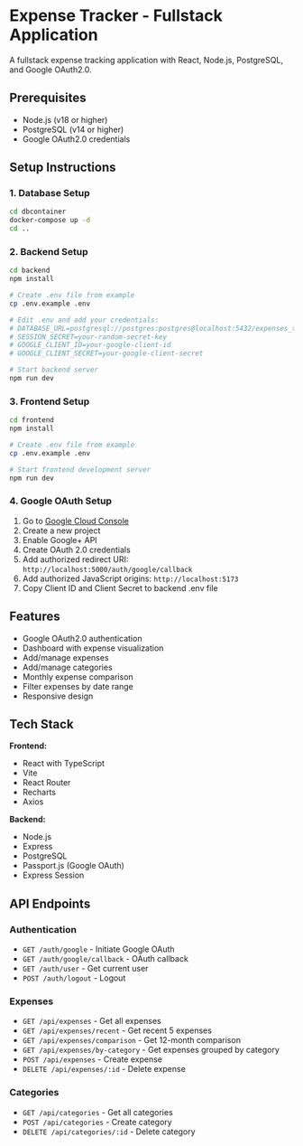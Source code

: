 # Expense Tracker - Fullstack Application

A fullstack expense tracking application with React, Node.js, PostgreSQL, and Google OAuth2.0.

## Prerequisites

- Node.js (v18 or higher)
- PostgreSQL (v14 or higher)
- Google OAuth2.0 credentials

## Setup Instructions

### 1. Database Setup

```bash
cd dbcontainer
docker-compose up -d
cd ..
```

### 2. Backend Setup

```bash
cd backend
npm install

# Create .env file from example
cp .env.example .env

# Edit .env and add your credentials:
# DATABASE_URL=postgresql://postgres:postgres@localhost:5432/expenses_tracker
# SESSION_SECRET=your-random-secret-key
# GOOGLE_CLIENT_ID=your-google-client-id
# GOOGLE_CLIENT_SECRET=your-google-client-secret

# Start backend server
npm run dev
```

### 3. Frontend Setup

```bash
cd frontend
npm install

# Create .env file from example
cp .env.example .env

# Start frontend development server
npm run dev
```

### 4. Google OAuth Setup

1. Go to [Google Cloud Console](https://console.cloud.google.com/)
2. Create a new project
3. Enable Google+ API
4. Create OAuth 2.0 credentials
5. Add authorized redirect URI: `http://localhost:5000/auth/google/callback`
6. Add authorized JavaScript origins: `http://localhost:5173`
7. Copy Client ID and Client Secret to backend .env file

## Features

- Google OAuth2.0 authentication
- Dashboard with expense visualization
- Add/manage expenses
- Add/manage categories
- Monthly expense comparison
- Filter expenses by date range
- Responsive design

## Tech Stack

**Frontend:**
- React with TypeScript
- Vite
- React Router
- Recharts
- Axios

**Backend:**
- Node.js
- Express
- PostgreSQL
- Passport.js (Google OAuth)
- Express Session

## API Endpoints

### Authentication
- `GET /auth/google` - Initiate Google OAuth
- `GET /auth/google/callback` - OAuth callback
- `GET /auth/user` - Get current user
- `POST /auth/logout` - Logout

### Expenses
- `GET /api/expenses` - Get all expenses
- `GET /api/expenses/recent` - Get recent 5 expenses
- `GET /api/expenses/comparison` - Get 12-month comparison
- `GET /api/expenses/by-category` - Get expenses grouped by category
- `POST /api/expenses` - Create expense
- `DELETE /api/expenses/:id` - Delete expense

### Categories
- `GET /api/categories` - Get all categories
- `POST /api/categories` - Create category
- `DELETE /api/categories/:id` - Delete category
